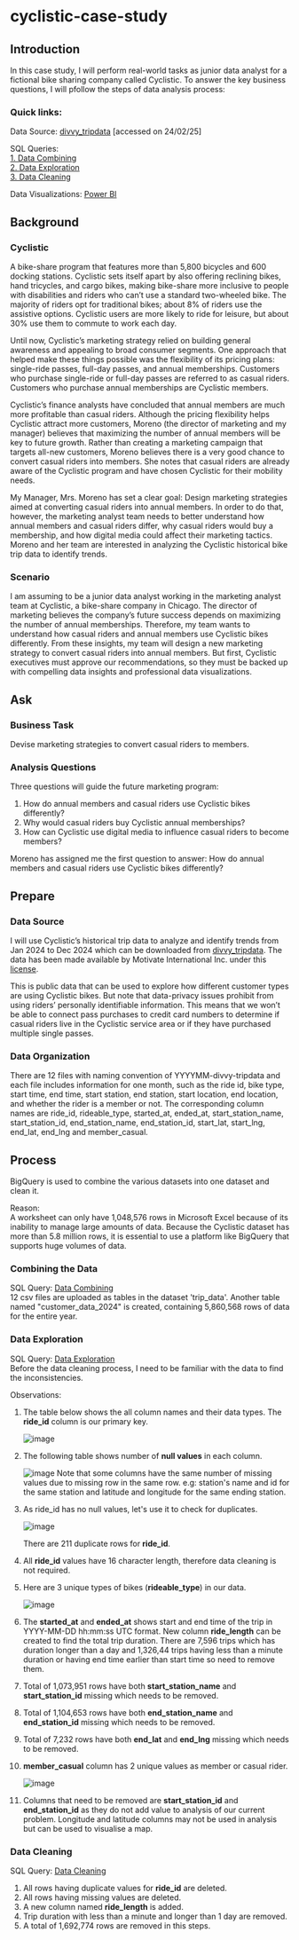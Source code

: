 # cyclistic-case-study
## Introduction
In this case study, I will perform real-world tasks as junior data analyst for a fictional bike sharing company called Cyclistic. To answer the key business questions, I will pfollow the steps of data analysis process:
### Quick links:
Data Source: [divvy_tripdata](https://divvy-tripdata.s3.amazonaws.com/index.html) [accessed on 24/02/25]  

SQL Queries:  
[1. Data Combining](https://github.com/wifaqmn/cyclistic-case-study/blob/main/1_data_combination.sql)  
[2. Data Exploration](https://github.com/wifaqmn/cyclistic-case-study/blob/main/2_data_exploration.sql)  
[3. Data Cleaning](https://github.com/wifaqmn/cyclistic-case-study/blob/main/3_data_cleaning.sql)  

Data Visualizations: [Power BI]()

## Background
### Cyclistic
A bike-share program that features more than 5,800 bicycles and 600 docking stations. Cyclistic sets itself apart by also offering reclining bikes, hand tricycles, and cargo bikes, making bike-share more inclusive to people with disabilities and riders who can’t use a standard two-wheeled bike. The majority of riders opt for traditional bikes; about 8% of riders use the assistive options. Cyclistic users are more likely to ride for leisure, but about 30% use them to commute to work each day.   
  
Until now, Cyclistic’s marketing strategy relied on building general awareness and appealing to broad consumer segments. One approach that helped make these things possible was the flexibility of its pricing plans: single-ride passes, full-day passes, and annual memberships. Customers who purchase single-ride or full-day passes are referred to as casual riders. Customers who purchase annual memberships are Cyclistic members.  
  
Cyclistic’s finance analysts have concluded that annual members are much more profitable than casual riders. Although the pricing flexibility helps Cyclistic attract more customers, Moreno (the director of marketing and my manager) believes that maximizing the number of annual members will be key to future growth. Rather than creating a marketing campaign that targets all-new customers, Moreno believes there is a very good chance to convert casual riders into members. She notes that casual riders are already aware of the Cyclistic program and have chosen Cyclistic for their mobility needs.  

My Manager, Mrs. Moreno has set a clear goal: Design marketing strategies aimed at converting casual riders into annual members. In order to do that, however, the marketing analyst team needs to better understand how annual members and casual riders differ, why casual riders would buy a membership, and how digital media could affect their marketing tactics. Moreno and her team are interested in analyzing the Cyclistic historical bike trip data to identify trends.  

### Scenario
I am assuming to be a junior data analyst working in the marketing analyst team at Cyclistic, a bike-share company in Chicago. The director of marketing believes the company’s future success depends on maximizing the number of annual memberships. Therefore, my team wants to understand how casual riders and annual members use Cyclistic bikes differently. From these insights, my team will design a new marketing strategy to convert casual riders into annual members. But first, Cyclistic executives must approve our recommendations, so they must be backed up with compelling data insights and professional data visualizations.

## Ask
### Business Task
Devise marketing strategies to convert casual riders to members.
### Analysis Questions
Three questions will guide the future marketing program:  
1. How do annual members and casual riders use Cyclistic bikes differently?  
2. Why would casual riders buy Cyclistic annual memberships?  
3. How can Cyclistic use digital media to influence casual riders to become members?  

Moreno has assigned me the first question to answer: How do annual members and casual riders use Cyclistic bikes differently?
## Prepare
### Data Source
I will use Cyclistic’s historical trip data to analyze and identify trends from Jan 2024 to Dec 2024 which can be downloaded from [divvy_tripdata](https://divvy-tripdata.s3.amazonaws.com/index.html). The data has been made available by Motivate International Inc. under this [license](https://www.divvybikes.com/data-license-agreement).  
  
This is public data that can be used to explore how different customer types are using Cyclistic bikes. But note that data-privacy issues prohibit from using riders’ personally identifiable information. This means that we won’t be able to connect pass purchases to credit card numbers to determine if casual riders live in the Cyclistic service area or if they have purchased multiple single passes.
### Data Organization
There are 12 files with naming convention of YYYYMM-divvy-tripdata and each file includes information for one month, such as the ride id, bike type, start time, end time, start station, end station, start location, end location, and whether the rider is a member or not. The corresponding column names are ride_id, rideable_type, started_at, ended_at, start_station_name, start_station_id, end_station_name, end_station_id, start_lat, start_lng, end_lat, end_lng and member_casual.

## Process
BigQuery is used to combine the various datasets into one dataset and clean it.

Reason:  
A worksheet can only have 1,048,576 rows in Microsoft Excel because of its inability to manage large amounts of data. Because the Cyclistic dataset has more than 5.8 million rows, it is essential to use a platform like BigQuery that supports huge volumes of data.
### Combining the Data
SQL Query: [Data Combining](https://github.com/wifaqmn/cyclistic-case-study/blob/main/1_data_combination.sql)  
12 csv files are uploaded as tables in the dataset 'trip_data'. Another table named "customer_data_2024" is created, containing 5,860,568 rows of data for the entire year. 
### Data Exploration
SQL Query: [Data Exploration](https://github.com/wifaqmn/cyclistic-case-study/blob/main/2_data_exploration.sql)  
Before the data cleaning process, I need to be familiar with the data to find the inconsistencies.

Observations:
1. The table below shows the all column names and their data types. The __ride_id__ column is our primary key.

    ![image](https://github.com/wifaqmn/imagecontent/blob/main/a.jpeg)

2. The following table shows number of __null values__ in each column.  
   
    ![image](https://github.com/wifaqmn/imagecontent/blob/main/b.jpeg)
   Note that some columns have the same number of missing values due to missing row in the same row. e.g: station's name and id for the same station and latitude and longitude for the same ending station.
 
3. As ride_id has no null values, let's use it to check for duplicates.

   ![image](https://github.com/wifaqmn/imagecontent/blob/main/c.jpeg)

   There are 211 duplicate rows for __ride_id__.

4. All __ride_id__ values have 16 character length, therefore data cleaning is not required.
5. Here are 3 unique types of bikes (__rideable_type__) in our data.
   
    ![image](https://github.com/wifaqmn/imagecontent/blob/main/d.jpeg)

6. The __started_at__ and __ended_at__ shows start and end time of the trip in YYYY-MM-DD hh:mm:ss UTC format. New column __ride_length__ can be created to find the total trip duration. There are 7,596 trips which has duration longer than a day and 1,326,44 trips having less than a minute duration or having end time earlier than start time so need to remove them.
7. Total of 1,073,951 rows have both __start_station_name__ and __start_station_id__ missing which needs to be removed.  
8. Total of 1,104,653 rows have both __end_station_name__ and __end_station_id__ missing which needs to be removed.
9. Total of 7,232 rows have both __end_lat__ and __end_lng__ missing which needs to be removed.
10. __member_casual__ column has 2 unique values as member or casual rider.

    ![image](https://github.com/wifaqmn/imagecontent/blob/main/e.jpeg)

11. Columns that need to be removed are __start_station_id__ and __end_station_id__ as they do not add value to analysis of our current problem. Longitude and latitude columns may not be used in analysis but can be used to visualise a map.

### Data Cleaning

SQL Query: [Data Cleaning](https://github.com/wifaqmn/cyclistic-case-study/blob/main/3_data_cleaning.sql)

1. All rows having duplicate values for __ride_id__ are deleted.
2. All rows having missing values are deleted.
3. A new column named __ride_length__ is added.
4. Trip duration with less than a minute and longer than 1 day are removed.
5. A total of 1,692,774 rows are removed in this steps.
